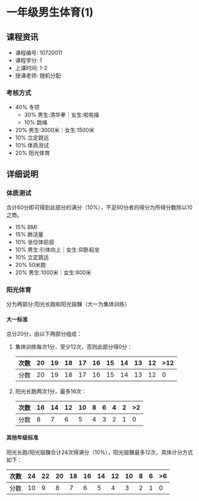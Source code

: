 # 一年级男生体育(1)
## 课程资讯
- 课程编号: 10720011
- 课程学分: 1
- 上课时间: 1-2
- 授课老师: 随机分配
### 考核方式
- 40% 专项
  - 30% 男生:清华拳｜女生:啦啦操
  - 10% 跳绳
- 20% 男生:3000米｜女生:1500米  
- 10% 立定跳远
- 10% 体质测试
- 20% 阳光体育

## 详细说明
### 体质测试
合计60分即可得到此部分的满分（10%），不足60分者的得分为所得分数除以10之商。
* 15% BMI
* 15% 肺活量
* 10% 坐位体前屈
* 10% 男生:引体向上｜女生:仰卧起坐
* 10% 立定跳远
* 20% 50米跑
* 20% 男生:1000米｜女生:800米

### 阳光体育
分为两部分:阳光长跑和阳光锻鍊（大一为集体训练）

#### 大一标淮
总分20分，由以下两部分组成：  
1. 集体训练每次1分，至少12次，否则此部分得0分：

   | 次数 | 20   | 19   | 18   | 17   | 16   | 15   | 14   | 13   | 12   | >12  |
   | ---- | ---- | ---- | ---- | ---- | ---- | ---- | ---- | ---- | ---- | ---- |
   | 分数 | 20   | 19   | 18   | 17   | 16   | 15   | 14   | 13   | 12   | 0    |

2. 阳光长跑两次1分，最多16次：

   | 次数 | 16   | 14   | 12   | 10   | 8    | 6    | 4    | 2    | >2   |
   | ---- | ---- | ---- | ---- | ---- | ---- | ---- | ---- | ---- | ---- |
   | 分数 | 8    | 7    | 6    | 5    | 4    | 3    | 2    | 1    | 0    |

#### 其他年级标准

阳光长跑/阳光锻鍊合计24次得满分（10%），阳光锻鍊最多12次，具体计分方式如下：

| 次数 | 24   | 22   | 20   | 18   | 16   | 14   | 12   | 10   | 8    | 6    | >6   |
| ---- | ---- | ---- | ---- | ---- | ---- | ---- | ---- | ---- | ---- | ---- | ---- |
| 分数 | 10   | 9    | 8    | 7    | 6    | 5    | 4    | 3    | 2    | 1    | 0    |

